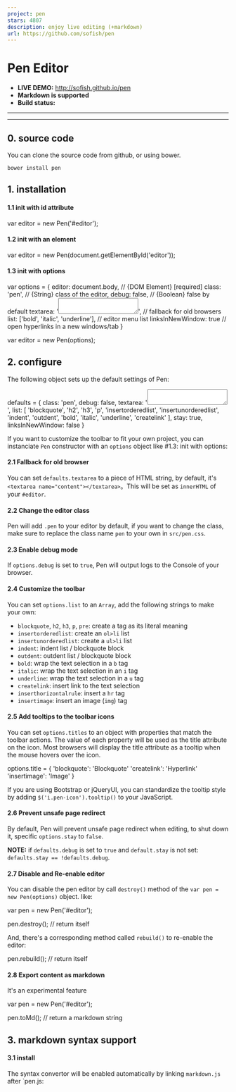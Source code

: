 ```yaml
---
project: pen
stars: 4807
description: enjoy live editing (+markdown)
url: https://github.com/sofish/pen
---
```


Pen Editor
==========

-   **LIVE DEMO:** http://sofish.github.io/pen
-   **Markdown is supported**
-   **Build status:**

* * *

* * *

0\. source code
---------------

You can clone the source code from github, or using bower.

```
bower install pen
```

1\. installation
----------------

#### 1.1 init with id attribute

var editor \= new Pen('#editor');

#### 1.2 init with an element

var editor \= new Pen(document.getElementById('editor'));

#### 1.3 init with options

var options \= {
  editor: document.body, // {DOM Element} \[required\]
  class: 'pen', // {String} class of the editor,
  debug: false, // {Boolean} false by default
  textarea: '<textarea name="content"></textarea>', // fallback for old browsers
  list: \['bold', 'italic', 'underline'\], // editor menu list
  linksInNewWindow: true // open hyperlinks in a new windows/tab
}

var editor \= new Pen(options);

2\. configure
-------------

The following object sets up the default settings of Pen:

defaults \= {
  class: 'pen',
  debug: false,
  textarea: '<textarea name="content"></textarea>',
  list: \[
    'blockquote', 'h2', 'h3', 'p', 'insertorderedlist', 'insertunorderedlist',
    'indent', 'outdent', 'bold', 'italic', 'underline', 'createlink'
  \],
  stay: true,
  linksInNewWindow: false
}

If you want to customize the toolbar to fit your own project, you can instanciate `Pen` constructor with an `options` object like #1.3: init with options:

#### 2.1 Fallback for old browser

You can set `defaults.textarea` to a piece of HTML string, by default, it's `<textarea name="content"></textarea>`。This will be set as `innerHTML` of your `#editor`.

#### 2.2 Change the editor class

Pen will add `.pen` to your editor by default, if you want to change the class, make sure to replace the class name `pen` to your own in `src/pen.css`.

#### 2.3 Enable debug mode

If `options.debug` is set to `true`, Pen will output logs to the Console of your browser.

#### 2.4 Customize the toolbar

You can set `options.list` to an `Array`, add the following strings to make your own:

-   `blockquote`, `h2`, `h3`, `p`, `pre`: create a tag as its literal meaning
-   `insertorderedlist`: create an `ol>li` list
-   `insertunorderedlist`: create a `ul>li` list
-   `indent`: indent list / blockquote block
-   `outdent`: outdent list / blockquote block
-   `bold`: wrap the text selection in a `b` tag
-   `italic`: wrap the text selection in an `i` tag
-   `underline`: wrap the text selection in a `u` tag
-   `createlink`: insert link to the text selection
-   `inserthorizontalrule`: insert a `hr` tag
-   `insertimage`: insert an image (`img`) tag

#### 2.5 Add tooltips to the toolbar icons

You can set `options.titles` to an object with properties that match the toolbar actions. The value of each property will be used as the title attribute on the icon. Most browsers will display the title attribute as a tooltip when the mouse hovers over the icon.

options.title \= {
    'blockquote': 'Blockquote'
    'createlink': 'Hyperlink'
    'insertimage': 'Image'
}

If you are using Bootstrap or jQueryUI, you can standardize the tooltip style by adding `$('i.pen-icon').tooltip()` to your JavaScript.

#### 2.6 Prevent unsafe page redirect

By default, Pen will prevent unsafe page redirect when editing, to shut down it, specific `options.stay` to `false`.

**NOTE:** if `defaults.debug` is set to `true` and `default.stay` is not set: `defaults.stay == !defaults.debug`.

#### 2.7 Disable and Re-enable editor

You can disable the pen editor by call `destroy()` method of the `var pen = new Pen(options)` object. like:

var pen \= new Pen('#editor');

pen.destroy(); // return itself

And, there's a corresponding method called `rebuild()` to re-enable the editor:

pen.rebuild(); // return itself

#### 2.8 Export content as markdown

It's an experimental feature

var pen \= new Pen('#editor');

pen.toMd(); // return a markdown string

3\. markdown syntax support
---------------------------

#### 3.1 install

The syntax convertor will be enabled automatically by linking `markdown.js` after \`pen.js:

<script src\="src/pen.js"\></script\>
<script src\="src/markdown.js"\></script\>

#### 3.2 usage

To use it, you can type `action cmd` + `space key` at a line start. like:

```
### This will create a h3 tag
```

The following cmds are allowed:

-   Headings: type 1~6 `#` at the line start
-   Unordered List: type `-` or `*`
-   Ordered List: type `1.`
-   Code block: type **\`\`\`**
-   Block Quote: type `>`
-   Horizontal Rule: more than 3 `-`, `*`, `.` will create a `<hr />`, like `......`

4\. license
-----------

Licensed under MIT.

5\. trusted by \*
-----------------
